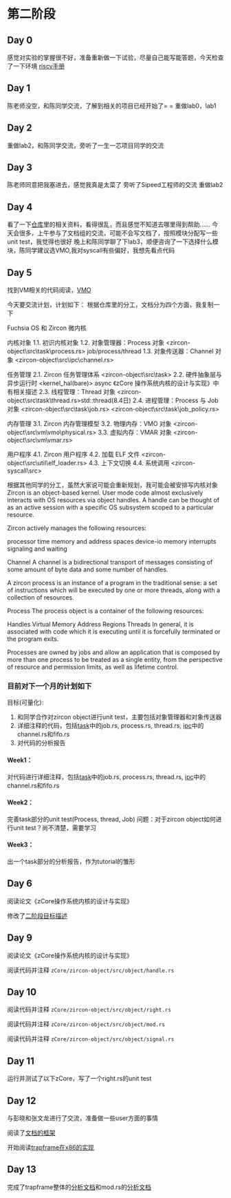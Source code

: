 # 第二阶段
## Day 0
感觉对实验的掌握很不好，准备重新做一下试验，尽量自己能写能答题，今天检查了一下环境
[riscv手册](http://crva.ict.ac.cn/documents/RISC-V-Reader-Chinese-v2p1.pdf)
## Day 1
陈老师没空，和陈同学交流，了解到相关的项目已经开始了= =
重做lab0，lab1
## Day 2
重做lab2，和陈同学交流，旁听了一生一芯项目同学的交流
## Day 3
陈老师同意把我塞进去，感觉我真是太菜了
旁听了Sipeed工程师的交流
重做lab2
## Day 4
看了一下[仓库](https://github.com/rcore-os/zcore_tutorial_developers)里的相关资料，看得很乱，而且感觉不知道去哪里得到帮助……
今天会很多，上午参与了文档组的交流，可能不会写文档了，按照模块分配写一些unit test，我觉得也很好
晚上和陈同学聊了下lab3，顺便咨询了一下选择什么模块，陈同学建议选VMO,我对syscall有些偏好，我想先看点代码
## Day 5
找到VM相关的代码阅读，[VMO](https://rcore-os.github.io/zCore/zircon_object/vm/index.html)
 
今天要交流计划，计划如下：
根据仓库里的分工，文档分为四个方面，我复制一下

Fuchsia OS 和 Zircon 微内核

内核对象 1.1. 初识内核对象
 1.2. 对象管理器：Process 对象 <zircon-object\src\task\process.rs> job/process/thread
 1.3. 对象传送器：Channel 对象 <zircon-object\src\ipc\channel.rs>

任务管理
 2.1. Zircon 任务管理体系 <zircon-object\src\task>
 2.2. 硬件抽象层与异步运行时 <kernel_hal(bare)> async 《zCore 操作系统内核的设计与实现》中有相关描述
 2.3. 线程管理：Thread 对象 <zircon-object\src\task\thread.rs>std::thread(8.4日)
 2.4. 进程管理：Process 与 Job 对象 <zircon-object\src\task\job.rs> <zircon-object\src\task\job_policy.rs>

内存管理
 3.1. Zircon 内存管理模型
 3.2. 物理内存：VMO 对象 <zircon-object\src\vm\vmo\physical.rs>
 3.3. 虚拟内存：VMAR 对象 <zircon-object\src\vm\vmar.rs>

用户程序
 4.1. Zircon 用户程序
 4.2. 加载 ELF 文件 <zircon-object\src\util\elf_loader.rs>
 4.3. 上下文切换
 4.4. 系统调用 <zircon-syscall\src>

根据其他同学的分工，虽然大家说可能会重新规划，我可能会被安排写内核对象
Zircon is an object-based kernel. User mode code almost exclusively interacts with OS resources via object handles. A handle can be thought of as an active session with a specific OS subsystem scoped to a particular resource.

Zircon actively manages the following resources:

processor time
memory and address spaces
device-io memory
interrupts
signaling and waiting

Channel
A channel is a bidirectional transport of messages consisting of some amount of byte data and some number of handles.

A zircon process is an instance of a program in the traditional sense: a set of instructions which will be executed by one or more threads, along with a collection of resources.

Process
The process object is a container of the following resources:

Handles
Virtual Memory Address Regions
Threads
In general, it is associated with code which it is executing until it is forcefully terminated or the program exits.

Processes are owned by jobs and allow an application that is composed by more than one process to be treated as a single entity, from the perspective of resource and permission limits, as well as lifetime control.

 
### 目前对下一个月的计划如下
目标(可量化):
1. 和同学合作对zircon object进行unit test，主要包括对象管理器和对象传送器
2. 详细注释的代码，包括[task](https://github.com/rcore-os/zCore/tree/master/zircon-object/src/task)中的job.rs, process.rs, thread.rs, [ipc](https://github.com/rcore-os/zCore/tree/master/zircon-object/src/ipc)中的channel.rs和fifo.rs
3. 对代码的分析报告
 
#### Week1：
对代码进行详细注释，包括[task](https://github.com/rcore-os/zCore/tree/master/zircon-object/src/task)中的job.rs, process.rs, thread.rs, [ipc](https://github.com/rcore-os/zCore/tree/master/zircon-object/src/ipc)中的channel.rs和fifo.rs

#### Week2：
完善task部分的unit test(Process, thread, Job)
问题：对于zircon object如何进行unit test？尚不清楚，需要学习

#### Week3：
出一个task部分的分析报告，作为tutorial的雏形


## Day 6
阅读论文《zCore操作系统内核的设计与实现》

修改了[二阶段目标描述](/Second_Stage/第二阶段目标描述-应雯婧.md)


## Day 9
阅读论文《zCore操作系统内核的设计与实现》

阅读代码并注释 `zCore/zircon-object/src/object/handle.rs`

## Day 10
阅读代码并注释 `zCore/zircon-object/src/object/right.rs`

阅读代码并注释 `zCore/zircon-object/src/object/mod.rs`

阅读代码并注释 `zCore/zircon-object/src/object/signal.rs`

## Day 11
运行并测试了以下zCore，写了一个right.rs的unit test

## Day 12
与彭晓和张文龙进行了交流，准备做一些user方面的事情

阅读了[文档的框架](https://github.com/rcore-os/zCore-Tutorial/blob/master/docs/src/ch04-02-context-switch.md)

开始阅读[trapframe在x86的实现](https://github.com/rcore-os/trapframe-rs/tree/master/src/arch/x86_64)

## Day 13
完成了trapframe整体的[分析文档](https://github.com/wying8349/trapframe-rs/blob/master/src/arch/x86_64/doc/analysis.md)和mod.rs的[分析文档](https://github.com/wying8349/trapframe-rs/blob/master/src/arch/x86_64/doc/mod.md)
